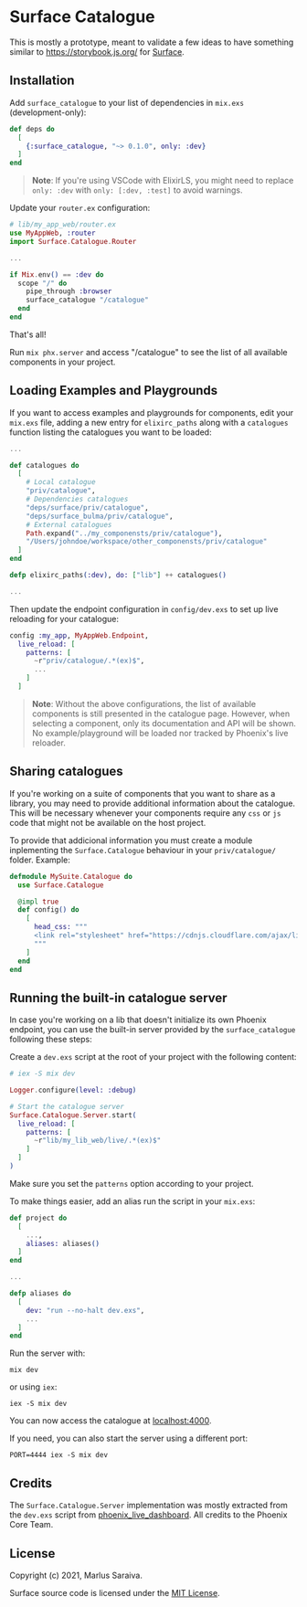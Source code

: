 # Surface Catalogue

This is mostly a prototype, meant to validate a few ideas to have something similar to
https://storybook.js.org/ for [Surface](https://github.com/msaraiva/surface).

## Installation

Add `surface_catalogue` to your list of dependencies in `mix.exs` (development-only):

```elixir
def deps do
  [
    {:surface_catalogue, "~> 0.1.0", only: :dev}
  ]
end
```

> **Note**: If you're using VSCode with ElixirLS, you might need to replace `only: :dev` with `only: [:dev, :test]`
to avoid warnings.

Update your `router.ex` configuration:

```elixir
# lib/my_app_web/router.ex
use MyAppWeb, :router
import Surface.Catalogue.Router

...

if Mix.env() == :dev do
  scope "/" do
    pipe_through :browser
    surface_catalogue "/catalogue"
  end
end
```

That's all!

Run `mix phx.server` and access "/catalogue" to see the list of all available components in
your project.

## Loading Examples and Playgrounds

If you want to access examples and playgrounds for components, edit your `mix.exs` file,
adding a new entry for `elixirc_paths` along with a `catalogues` function listing the
catalogues you want to be loaded:

```elixir
...

def catalogues do
  [
    # Local catalogue
    "priv/catalogue",
    # Dependencies catalogues
    "deps/surface/priv/catalogue",
    "deps/surface_bulma/priv/catalogue",
    # External catalogues
    Path.expand("../my_componensts/priv/catalogue"),
    "/Users/johndoe/workspace/other_componensts/priv/catalogue"
  ]
end

defp elixirc_paths(:dev), do: ["lib"] ++ catalogues()

...
```

Then update the endpoint configuration in `config/dev.exs` to set up live reloading
for your catalogue:

```elixir
config :my_app, MyAppWeb.Endpoint,
  live_reload: [
    patterns: [
      ~r"priv/catalogue/.*(ex)$",
      ...
    ]
  ]
```

> **Note**: Without the above configurations, the list of available components is
> still presented in the catalogue page. However, when selecting a component, only
> its documentation and API will be shown. No example/playground will be loaded nor
> tracked by Phoenix's live reloader.

## Sharing catalogues

If you're working on a suite of components that you want to share as a library, you
may need to provide additional information about the catalogue. This will be necessary
whenever your components require any `css` or `js` code that might not be available
on the host project.

To provide that addicional information you must create a module inplementing the
`Surface.Catalogue` behaviour in your `priv/catalogue/` folder. Example:

```elixir
defmodule MySuite.Catalogue do
  use Surface.Catalogue

  @impl true
  def config() do
    [
      head_css: """
      <link rel="stylesheet" href="https://cdnjs.cloudflare.com/ajax/libs/bulma/0.8.2/css/bulma.min.css" />
      """
    ]
  end
end
```

## Running the built-in catalogue server

In case you're working on a lib that doesn't initialize its own Phoenix endpoint, you
can use the built-in server provided by the `surface_catalogue` following these steps:

Create a `dev.exs` script at the root of your project with the following content:

```elixir
# iex -S mix dev

Logger.configure(level: :debug)

# Start the catalogue server
Surface.Catalogue.Server.start(
  live_reload: [
    patterns: [
      ~r"lib/my_lib_web/live/.*(ex)$"
    ]
  ]
)
```

Make sure you set the `patterns` option according to your project.

To make things easier, add an alias run the script in your `mix.exs`:

```elixir
def project do
  [
    ...,
    aliases: aliases()
  ]
end

...

defp aliases do
  [
    dev: "run --no-halt dev.exs",
    ...
  ]
end
```

Run the server with:

```
mix dev
```

or using `iex`:

```
iex -S mix dev
```

You can now access the catalogue at [localhost:4000](http://localhost:4000/).

If you need, you can also start the server using a different port:

```
PORT=4444 iex -S mix dev
```

## Credits

The `Surface.Catalogue.Server` implementation was mostly extracted from the `dev.exs` script
from [phoenix_live_dashboard](https://github.com/phoenixframework/phoenix_live_dashboard).
All credits to the Phoenix Core Team.

## License

Copyright (c) 2021, Marlus Saraiva.

Surface source code is licensed under the [MIT License](LICENSE.md).